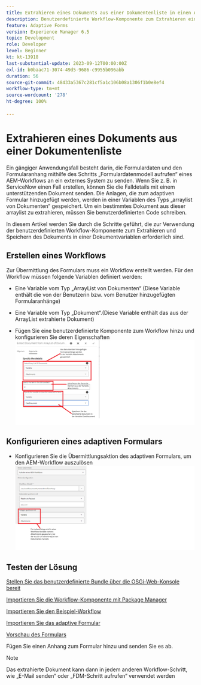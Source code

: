 ```yaml
---
title: Extrahieren eines Dokuments aus einer Dokumentenliste in einen AEM-Workflow
description: Benutzerdefinierte Workflow-Komponente zum Extrahieren eines bestimmten Dokuments aus einer Dokumentenliste
feature: Adaptive Forms
version: Experience Manager 6.5
topic: Development
role: Developer
level: Beginner
kt: kt-13918
last-substantial-update: 2023-09-12T00:00:00Z
exl-id: b0baac71-3074-49d5-9686-c9955b096abb
duration: 56
source-git-commit: 48433a5367c281cf5a1c106b08a1306f1b0e8ef4
workflow-type: tm+mt
source-wordcount: '278'
ht-degree: 100%

---
```


# Extrahieren eines Dokuments aus einer Dokumentenliste

Ein gängiger Anwendungsfall besteht darin, die Formulardaten und den Formularanhang mithilfe des Schritts „Formulardatenmodell aufrufen“ eines AEM-Workflows an ein externes System zu senden. Wenn Sie z. B. in ServiceNow einen Fall erstellen, können Sie die Falldetails mit einem unterstützenden Dokument senden. Die Anlagen, die zum adaptiven Formular hinzugefügt werden, werden in einer Variablen des Typs „arraylist von Dokumenten“ gespeichert. Um ein bestimmtes Dokument aus dieser arraylist zu extrahieren, müssen Sie benutzerdefinierten Code schreiben.

In diesem Artikel werden Sie durch die Schritte geführt, die zur Verwendung der benutzerdefinierten Workflow-Komponente zum Extrahieren und Speichern des Dokuments in einer Dokumentvariablen erforderlich sind.

## Erstellen eines Workflows

Zur Übermittlung des Formulars muss ein Workflow erstellt werden. Für den Workflow müssen folgende Variablen definiert werden:

* Eine Variable vom Typ „ArrayList von Dokumenten“ (Diese Variable enthält die von der Benutzerin bzw. vom Benutzer hinzugefügten Formularanhänge)
* Eine Variable vom Typ „Dokument“.(Diese Variable enthält das aus der ArrayList extrahierte Dokument)

* Fügen Sie eine benutzerdefinierte Komponente zum Workflow hinzu und konfigurieren Sie deren Eigenschaften
  ![extract-item-workflow](assets/extract-document-array-list.png)

## Konfigurieren eines adaptiven Formulars

* Konfigurieren Sie die Übermittlungsaktion des adaptiven Formulars, um den AEM-Workflow auszulösen
  ![submit-action](assets/store-attachments.png)

## Testen der Lösung

[Stellen Sie das benutzerdefinierte Bundle über die OSGi-Web-Konsole bereit](assets/ExtractItemsFromArray.core-1.0.0-SNAPSHOT.jar)

[Importieren Sie die Workflow-Komponente mit Package Manager](assets/Extract-item-from-documents-list.zip)

[Importieren Sie den Beispiel-Workflow](assets/extract-item-sample-workflow.zip)

[Importieren Sie das adaptive Formular](assets/test-attachment-extractions-adaptive-form.zip)

[Vorschau des Formulars](http://localhost:4502/content/dam/formsanddocuments/timeoffapplication/jcr:content?wcmmode=disabled)

Fügen Sie einen Anhang zum Formular hinzu und senden Sie es ab.

>[!NOTE]
>
>Das extrahierte Dokument kann dann in jedem anderen Workflow-Schritt, wie „E-Mail senden“ oder „FDM-Schritt aufrufen“ verwendet werden
